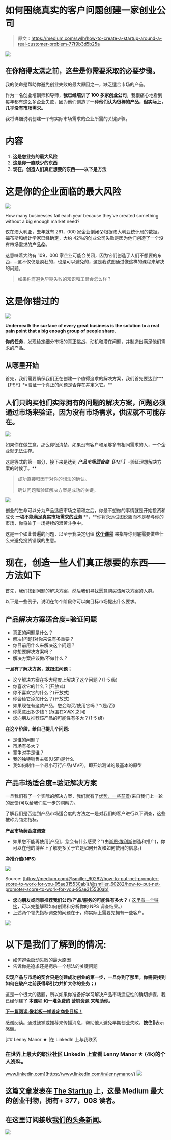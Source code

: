 # 如何围绕真实的客户问题创建一家创业公司

> 原文：<https://medium.com/swlh/how-to-create-a-startup-around-a-real-customer-problem-77f9b3d5b25a>

![](img/53d9b9f5a30681880a87499449d31683.png)

## 在你陷得太深之前，这些是你需要采取的必要步骤。

我的使命是帮助你避免创业失败的最大原因之一，缺乏适合市场的产品。

作为一名创业培训师和导师，**我已经培训了 100 多家创业公司**，我很痛心地看到每年都有这么多企业失败，因为他们创造了一种**他们认为很棒的产品，但实际上，几乎没有市场需求。**

我将详细说明创建一个有实际市场需求的企业所需的关键步骤。

# 内容

1.  **这是您业务的最大风险**
2.  **这是你一直缺少的东西**
3.  **现在，创造人们真正想要的东西——以下是方法**

# 这是你的企业面临的最大风险

![](img/de9f3aa8888ae00ac5437be04e9b7d2c.png)

How many businesses fail each year because they’ve created something without a big enough market need?

仅在澳大利亚，去年就有 261，000 家企业倒闭😲根据澳大利亚统计局的数据。福布斯和统计学家已经确定，大约 42%的创业公司失败是因为他们创造了一个没有市场需求的产品😱。

这意味着大约有 109，000 家企业可能会关闭，因为它们创造了人们不想要的东西……这不仅仅是疯狂的，也是可以避免的，这是我试图通过像这样的课程来解决的问题。

> 如果你有避免早期失败的知识和工具会怎么样？

# 这是你错过的

![](img/92b4eb6e21e5a3836dd371885aa34531.png)

**Underneath the surface of every great business is the solution to a real pain point that a big enough group of people share.**

**你的任务**，发现给定细分市场的真正挑战、动机和潜在问题，并制造出满足他们需求的产品。

## 从哪里开始

首先，我们需要确保我们正在创建一个值得追求的解决方案，我们首先要达到***【PSF】*=验证一个真正的问题是否存在并定义它。**

## 人们只购买他们实际拥有的问题的解决方案，问题必须通过市场来验证，因为没有市场需求，供应就不可能存在。

![](img/8ec3175adfb1dbb61e65d33bdfd209c0.png)

如果你在做生意，那么你很清楚，如果没有客户和足够多有相同需求的人，一个企业就无法生存。

这是等式的第一部分，接下来是达到 ***产品市场适合度**【PMF】*=验证理想解决方案的时候了。**

> 成功直接归因于对你的想法的确认。
> 
> 确认问题和验证解决方案是成功的关键。

![](img/c5eb3aaac841bffeb189c06ad80baeb9.png)

创业的生命可以分为产品适应市场之前和之后，你最不想做的事情就是开始投资和成长 [**一项不能满足真实市场需求的业务**](https://rebrand.ly/medium-a1-a0) **，**你将永远试图说服而不是参与你的市场，你将处于一场持续的艰苦斗争中。

这是一个如此普遍的问题，以至于我决定组织 [**这个课程**](https://rebrand.ly/medium-a1) 来指导你到底需要做些什么来避免投资错误的生意。

# 现在，创造一些人们真正想要的东西——方法如下

首先，我们找到问题的解决方案，然后我们寻找愿意购买该解决方案的人群。

以下是一些例子，说明在每个阶段你可以向目标市场提出什么要求。

## 产品解决方案适合度=验证问题

*   真正的问题是什么？
*   解决[问题]对你来说有多重要？
*   你目前用什么来解决这个问题？
*   你想要解决方案吗？
*   解决方案应该做/不做什么？

**一旦有了解决方案，就跟进问题；**

*   这个解决方案在多大程度上解决了这个问题？(1-5 级)
*   你喜欢它的什么？(开放式)
*   你不喜欢它的什么？(开放式)
*   你会给它添加什么？(开放式)
*   如果现在有这款产品，您会购买/使用它吗？“(是/否)
*   你愿意出多少钱？(范围在$X 和$X 之间)
*   您向朋友推荐该产品的可能性有多大？(1-5 级)

**在这个阶段，给自己提几个问题:**

*   是谁的问题？
*   市场有多大？
*   竞争对手是谁？
*   我的独特销售主张(USP)是什么
*   我如何制作一个最小可行产品(MVP)，即开始测试的最基本的原型

## 产品市场适合度=验证解决方案

一旦我们有了一个实际的解决方案，我们就有了[优势，一些前景](https://rebrand.ly/medium-a1-a01)(来自我们上一轮的反馈)可以给我们进一步的洞察力。

了解我们是否达到产品市场适合度的方法之一是对我们的客户进行以下调查，这些被称为领先指标。

**产品市场契合度调查**

*   如果您不能再使用[产品]，您会有什么感受？"(由[肖恩·埃利斯](https://medium.com/u/8ee94400f4fb?source=post_page-----77f9b3d5b25a--------------------------------)创造和推广)，你可以在他的博客上了解更多关于它是如何开发和如何使用的信息。)

**净推介值(NPS)**

![](img/b2ccd3eaa2de95623405f9317959d42f.png)

Source: [https://medium.com/@smiller_60282/how-to-put-net-promoter-score-to-work-for-you-95ae315530ab](/@smiller_60282/how-to-put-net-promoter-score-to-work-for-you-95ae315530ab)

*   **您向朋友或同事推荐我们公司/产品/服务的可能性有多大？** ( [这里有一个链接](https://www.netpromoter.com/know/)，可以完整解释如何创建和分析你的 NPS 调查结果。)
*   上述两个领先指标调查的问题在于，你实际上需要先拥有一些客户。

![](img/f682b17bad160e5f01e7adc7e921033a.png)

# 以下是我们了解到的情况:

*   如何避免启动失败的最大原因
*   告诉你是追求还是扼杀一个想法的关键问题

**实现产品与市场的契合只是创建成功创业的第一步，**一旦你到了那里，你需要找到如何在破产之前**获得牵引力并扩大你的业务；)**

这是一个很大的话题，所以如果你准备好学习解决产品市场适应性的确切步骤，我已经创建了 [**本课程**](https://rebrand.ly/medium-a1) **和一堆免费的** [**营销资源**](https://rebrand.ly/medium-tools-a1) **来帮助你。**

[**下一篇阅读:像老板一样设定商业目标！**](/swlh/business-goal-setting-2f5a54e97789)

感谢阅读。通过鼓掌或推荐来传播消息，帮助他人避免早期创业失败，**按住**👏表示感谢。

[](https://www.linkedin.com/in/lennymanor/) [## Lenny Manor ★ |在 LinkedIn 上与我联系

### 在世界上最大的职业社区 LinkedIn 上查看 Lenny Manor ★ (4k)的个人资料。

www.linkedin.com](https://www.linkedin.com/in/lennymanor/) [![](img/308a8d84fb9b2fab43d66c117fcc4bb4.png)](https://medium.com/swlh)

## 这篇文章发表在 [The Startup](https://medium.com/swlh) 上，这是 Medium 最大的创业刊物，拥有+ 377，008 读者。

## 在这里订阅接收[我们的头条新闻](http://growthsupply.com/the-startup-newsletter/)。

[![](img/b0164736ea17a63403e660de5dedf91a.png)](https://medium.com/swlh)